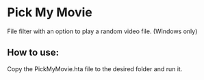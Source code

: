Pick My Movie
===========
File filter with an option to play a random video file.
(Windows only)

How to use:
-----------
Copy the PickMyMovie.hta file to the desired folder and run it.
